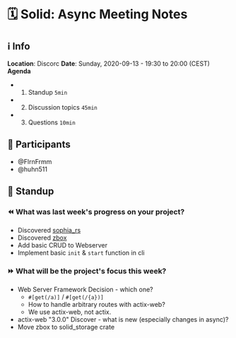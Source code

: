 # 🗓️ Solid: Async Meeting Notes

## ℹ️ Info
**Location**: Discorc
**Date**: Sunday, 2020-09-13 - 19:30 to 20:00 (CEST) 
**Agenda**
- 1. Standup `5min`
- 2. Discussion topics `45min`
- 3. Questions `10min`

## 👥 Participants
- @FlrnFrmm
- @huhn511


## 🙋‍ Standup

### ⏪ What was last week's progress on your project?
- Discovered [sophia_rs](https://github.com/pchampin/sophia_rs/tree/master/api)
- Discovered [zbox](https://github.com/zboxfs/zbox)
- Add basic CRUD to Webserver
- Implement basic `init` & `start` function in cli

### ⏩ What will be the project's focus this week?
- Web Server Framework Decision - which one?
    - `#[get(/a)]` / `#[get(/{a})]`
    - How to handle arbitrary routes with actix-web?
    - We use actix-web, not actix.
- actix-web "3.0.0" Discover - what is new (especially changes in async)?
- Move zbox to solid_storage crate